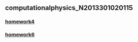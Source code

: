 ## computationalphysics_N2013301020115  
### [homework4](https://github.com/fixedpoints/computationalphysics_N2013301020115/tree/master/homework4)  
### [homework6](https://github.com/fixedpoints/computationalphysics_N2013301020115/tree/master/homework6) 
